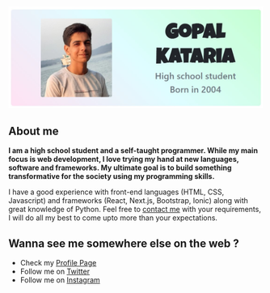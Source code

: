 [![Gopal Kataria](https://raw.githubusercontent.com/Gopalkataria/Gopalkataria/master/screenshot.jpg)]( https://gopalkataria.web.app/)


## About me

**I am a high school student and a self-taught programmer. While my main focus is web development, I love trying my hand at new languages, software and frameworks. My ultimate goal is to build something transformative for the society using my programming skills.**

I have a good experience with front-end languages (HTML, CSS, Javascript) and frameworks (React, Next.js, Bootstrap, Ionic) along with great knowledge of Python. Feel free to [contact me]( https://gopalkataria.web.app/contact) with your requirements, I will do all my best to come upto more than your expectations.


## Wanna see me somewhere else on the web ?
* Check my [Profile Page ]( https://gopalkataria.web.app/ )
* Follow me on [Twitter ]( https://twitter.com/GopalKatariaGK)
* Follow me on [Instagram]( https://www.instagram.com/iam_gopalk/ )


